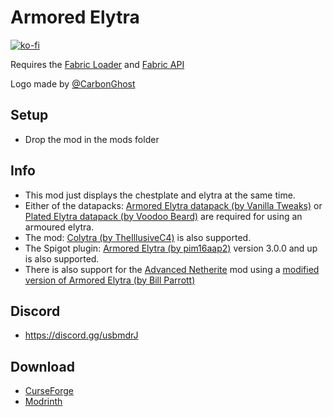 # Armored Elytra

[![ko-fi](https://ko-fi.com/img/githubbutton_sm.svg)](https://ko-fi.com/W7W1607S8)

Requires the [Fabric Loader](https://fabricmc.net/use/) and [Fabric API](https://www.curseforge.com/minecraft/mc-mods/fabric-api)

Logo made by [@CarbonGhost](https://github.com/CarbonGhost)

## Setup

- Drop the mod in the mods folder

## Info

- This mod just displays the chestplate and elytra at the same time.
- Either of the datapacks: [Armored Elytra datapack (by Vanilla Tweaks)](https://vanillatweaks.net/picker/datapacks/) or [Plated Elytra datapack (by Voodoo Beard)](http://mc.voodoobeard.com/#plated_elytra) are required for using an armoured elytra.
- The mod: [Colytra (by TheIllusiveC4)](https://www.curseforge.com/minecraft/mc-mods/colytra-fabric) is also supported.
- The Spigot plugin: [Armored Elytra (by pim16aap2)](https://www.spigotmc.org/resources/armored-elytra.47136/) version 3.0.0 and up is also supported.
- There is also support for the [Advanced Netherite](https://www.curseforge.com/minecraft/mc-mods/advanced-netherite-fabric) mod using a [modified version of Armored Elytra (by Bill Parrott)](https://github.com/MrMelon54/armored-elytra-fabric/files/7964357/armored-elytra.zip)  

## Discord

- https://discord.gg/usbmdrJ

## Download

- [CurseForge](https://www.curseforge.com/minecraft/mc-mods/armored-elytra)
- [Modrinth](https://modrinth.com/mod/armored-elytra)

